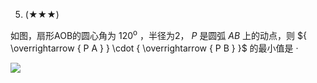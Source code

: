 5. (★★★)

如图，扇形AOB的圆心角为 $1 2 0 ^ { \mathrm { o } }$ ，半径为2， $P$ 是圆弧 $A B$ 上的动点，则 ${ \overrightarrow { P A } } \cdot { \overrightarrow { P B } }$ 的最小值是 ·

![](<../../qs_image_DB/第2节 数量积的常见几何方法：方法册+练习册/2128059c59134d2453ef025a40139b8a67f8ea7d3a61c39980636652314d0bf5.jpg>)

